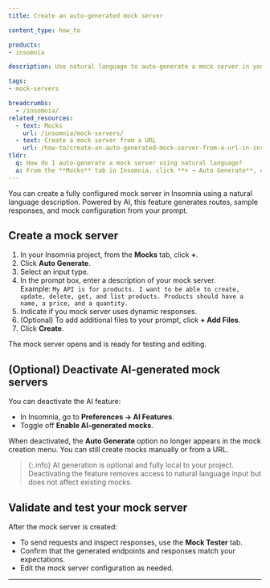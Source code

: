 ```yaml
---
title: Create an auto-generated mock server

content_type: how_to

products:
- insomnia

description: Use natural language to auto-generate a mock server in your Insomnia project.

tags:
- mock-servers

breadcrumbs:
  - /insomnia/
related_resources:
  - text: Mocks
    url: /insomnia/mock-servers/
  - text: Create a mock server from a URL
    url: /how-to/create-an-auto-generated-mock-server-from-a-url-in-insomnia/
tldr:
  q: How do I auto-generate a mock server using natural language?
  a: From the **Mocks** tab in Insomnia, click **+ → Auto Generate**, choose **Natural Language**, enter your prompt, and click **Generate**. To disable AI generation, go to **Preferences → AI Features**.
---
```


You can create a fully configured mock server in Insomnia using a natural language description. Powered by AI, this feature generates routes, sample responses, and mock configuration from your prompt.

## Create a mock server

1. In your Insomnia project, from the **Mocks** tab, click **+**.
2. Click **Auto Generate**.
3. Select an input type.
4. In the prompt box, enter a description of your mock server.  
   Example: `My API is for products. I want to be able to create, update, delete, get, and list products. Products should have a name, a price, and a quantity.`   
5. Indicate if you mock server uses dynamic responses.
6. (Optional) To add additional files to your prompt, click **+ Add Files**.
7. Click **Create**.

The mock server opens and is ready for testing and editing.

## (Optional) Deactivate AI-generated mock servers

You can deactivate the AI feature:

- In Insomnia, go to **Preferences → AI Features**.
- Toggle off **Enable AI-generated mocks**.

When deactivated, the **Auto Generate** option no longer appears in the mock creation menu. You can still create mocks manually or from a URL.

> {:.info}
> AI generation is optional and fully local to your project. Deactivating the feature removes access to natural language input but does not affect existing mocks.

## Validate and test your mock server

After the mock server is created:

- To send requests and inspect responses, use the **Mock Tester** tab.
- Confirm that the generated endpoints and responses match your expectations.
- Edit the mock server configuration as needed.

---